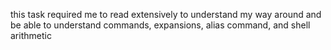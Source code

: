 this task required me to read extensively to understand my way around and be able to understand commands, expansions, alias command, and shell arithmetic
